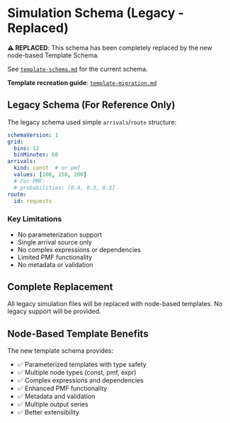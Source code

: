 # Simulation Schema (Legacy - Replaced)

**⚠️ REPLACED**: This schema has been completely replaced by the new node-based Template Schema.

See [`template-schema.md`](template-schema.md) for the current schema.

**Template recreation guide**: [`template-migration.md`](template-migration.md)

## Legacy Schema (For Reference Only)

The legacy schema used simple `arrivals`/`route` structure:

```yaml
schemaVersion: 1
grid:
  bins: 12
  binMinutes: 60
arrivals:
  kind: const  # or pmf
  values: [100, 150, 200]
  # For PMF:
  # probabilities: [0.4, 0.3, 0.3]
route:
  id: requests
```

### Key Limitations
- No parameterization support
- Single arrival source only
- No complex expressions or dependencies
- Limited PMF functionality
- No metadata or validation

## Complete Replacement

All legacy simulation files will be replaced with node-based templates. No legacy support will be provided.

## Node-Based Template Benefits

The new template schema provides:
- ✅ Parameterized templates with type safety
- ✅ Multiple node types (const, pmf, expr)
- ✅ Complex expressions and dependencies  
- ✅ Enhanced PMF functionality
- ✅ Metadata and validation
- ✅ Multiple output series
- ✅ Better extensibility